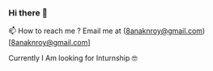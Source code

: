 ### Hi there 👋

📫 How to reach me ?
Email me at (8anaknroy@gmail.com)[8anaknroy@gmail.com]

Currently I Am looking for Inturnship 🤓
